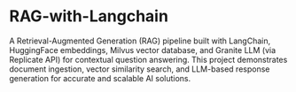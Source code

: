 # RAG-with-Langchain
A Retrieval-Augmented Generation (RAG) pipeline built with LangChain, HuggingFace embeddings, Milvus vector database, and Granite LLM (via Replicate API) for contextual question answering. This project demonstrates document ingestion, vector similarity search, and LLM-based response generation for accurate and scalable AI solutions.
